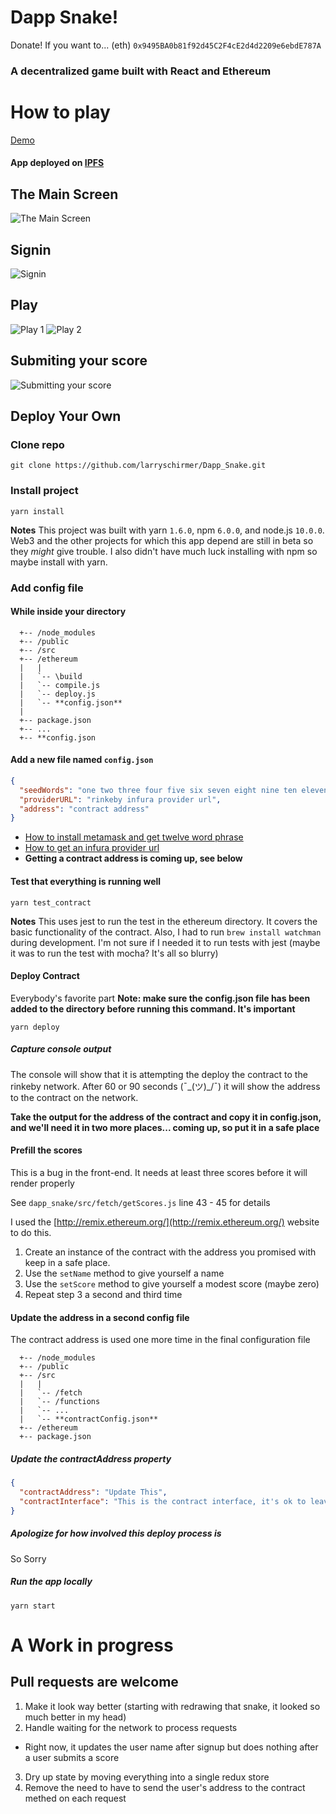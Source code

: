 # Dapp Snake!

Donate! If you want to... (eth) `0x9495BA0b81f92d45C2F4cE2d4d2209e6ebdE787A`

### A decentralized game built with React and Ethereum

# How to play

[Demo](https://ipfs.io/ipfs/QmT7TMLfZs3A3TtTQsqxJHtoFzp9yxrHBj4wMpbPpUEbYs)

#### App deployed on [IPFS](https://ipfs.io/)

## The Main Screen

![The Main Screen](https://raw.githubusercontent.com/larryschirmer/Dapp_Snake/master/repo_assets/Main%20Screen.png)

## Signin

![Signin](https://raw.githubusercontent.com/larryschirmer/Dapp_Snake/master/repo_assets/Signin.png)

## Play

![Play 1](https://raw.githubusercontent.com/larryschirmer/Dapp_Snake/master/repo_assets/Play%201.png)
![Play 2](https://raw.githubusercontent.com/larryschirmer/Dapp_Snake/master/repo_assets/Play%202.png)

## Submiting your score

![Submitting your score](https://raw.githubusercontent.com/larryschirmer/Dapp_Snake/master/repo_assets/Submit%20Your%20Score.png)

## Deploy Your Own

### Clone repo

`git clone https://github.com/larryschirmer/Dapp_Snake.git`

### Install project

`yarn install`

**Notes**
This project was built with yarn `1.6.0`, npm `6.0.0`, and node.js `10.0.0`. Web3 and the other projects for which this app depend are still in beta so they _might_ give trouble. I also didn't have much luck installing with npm so maybe install with yarn.

### Add config file

#### While inside your directory

```
  +-- /node_modules
  +-- /public
  +-- /src
  +-- /ethereum
  |   |
  |   `-- \build
  |   `-- compile.js
  |   `-- deploy.js
  |   `-- **config.json**
  |
  +-- package.json
  +-- ...
  +-- **config.json
```

#### Add a new file named `config.json`

```json
{
  "seedWords": "one two three four five six seven eight nine ten eleven twelve",
  "providerURL": "rinkeby infura provider url",
  "address": "contract address"
}
```

* [How to install metamask and get twelve word phrase](https://medium.com/@followcoin/how-to-install-metamask-88cbdabc1d28)
* [How to get an infura provider url](https://blog.infura.io/getting-started-with-infura-28e41844cc89)
* **Getting a contract address is coming up, see below**

#### Test that everything is running well

`yarn test_contract`

**Notes**
This uses jest to run the test in the ethereum directory. It covers the basic functionality of the contract. Also, I had to run `brew install watchman` during development. I'm not sure if I needed it to run tests with jest (maybe it was to run the test with mocha? It's all so blurry)

#### Deploy Contract

Everybody's favorite part
**Note: make sure the config.json file has been added to the directory before running this command. It's important**

`yarn deploy`

##### Capture console output

The console will show that it is attempting the deploy the contract to the rinkeby network. After 60 or 90 seconds (¯\_(ツ)\_/¯) it will show the address to the contract on the network.

**Take the output for the address of the contract and copy it in config.json, and we'll need it in two more places... coming up, so put it in a safe place**

#### Prefill the scores

This is a bug in the front-end. It needs at least three scores before it will render properly

See `dapp_snake/src/fetch/getScores.js` line 43 - 45 for details

I used the [http://remix.ethereum.org/](http://remix.ethereum.org/) website to do this.

1.  Create an instance of the contract with the address you promised with keep in a safe place.
2.  Use the `setName` method to give yourself a name
3.  Use the `setScore` method to give yourself a modest score (maybe zero)
4.  Repeat step 3 a second and third time

#### Update the address in a second config file

The contract address is used one more time in the final configuration file

```
  +-- /node_modules
  +-- /public
  +-- /src
  |   |
  |   `-- /fetch
  |   `-- /functions
  |   `-- ...
  |   `-- **contractConfig.json**
  +-- /ethereum
  +-- package.json
```

##### Update the contractAddress property

```json
{
  "contractAddress": "Update This",
  "contractInterface": "This is the contract interface, it's ok to leave this"
}
```

##### Apologize for how involved this deploy process is

So Sorry

##### Run the app locally

`yarn start`

# A Work in progress

## Pull requests are welcome

1.  Make it look way better (starting with redrawing that snake, it looked so much better in my head)
2.  Handle waiting for the network to process requests

* Right now, it updates the user name after signup but does nothing after a user submits a score

3.  Dry up state by moving everything into a single redux store
4.  Remove the need to have to send the user's address to the contract methed on each request
